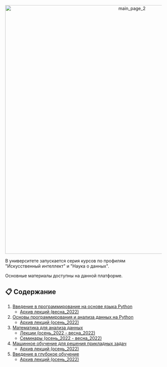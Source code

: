 <div align="center">
<img width="800" alt="main_page_2" src="https://user-images.githubusercontent.com/28728575/147977625-200530fd-7d48-4ba6-bc29-43d6bb205a5c.png">
</div>


В университете запускается серия курсов по профилям "Искусственный интеллект" и "Наука о данных". 

Основные материалы доступны на данной платформе.

## 📋 Содержание

1. [Введение в программирование на основе языка Python](https://github.com/MSUcourses/Data-Analysis-with-Python/tree/main/Introduction%20to%20Python)
	* [Архив лекций (весна_2022)](https://github.com/MSUcourses/Data-Analysis-with-Python/tree/main/Introduction%20to%20Python/lecture_spring_2022.md)
2. [Основы программирования и анализа данных на Python](https://github.com/MSUcourses/Data-Analysis-with-Python/tree/main/Python) 
	* [Архив лекций (осень_2022)](https://github.com/MSUcourses/Data-Analysis-with-Python/blob/main/Python/lectures_autumn_2022.md)
3. [Математика для анализа данных](https://github.com/MSUcourses/Data-Analysis-with-Python/tree/main/Math)
	* [Лекции (осень_2022 - весна_2022)](https://github.com/MSUcourses/Data-Analysis-with-Python/tree/main/Math/lectures)
	* [Семинары (осень_2022 - весна_2022)](https://github.com/MSUcourses/Data-Analysis-with-Python/tree/main/Math/seminars)
4. [Машинное обучение для решения прикладных задач](https://github.com/MSUcourses/Data-Analysis-with-Python/tree/main/Machine%20Learning)
	* [Архив лекций (осень_2022)](https://github.com/MSUcourses/Data-Analysis-with-Python/blob/main/Machine%20Learning/lectures_autumn_2022.md)
5. [Введение в глубокое обучение](https://github.com/MSUcourses/Data-Analysis-with-Python/blob/main/DL/HW.md)
	* [Архив лекций (осень_2022)](https://github.com/MSUcourses/Data-Analysis-with-Python/blob/main/DL/lectures_autumn_2022.md)
